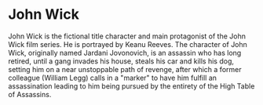 # John Wick
John Wick is the fictional title character and main protagonist of the John Wick film series. He is portrayed by Keanu Reeves. The character of John Wick, originally named Jardani Jovonovich, is an assassin who has long retired, until a gang invades his house, steals his car and kills his dog, setting him on a near unstoppable path of revenge, after which a former colleague (William Legg) calls in a "marker" to have him fulfill an assassination leading to him being pursued by the entirety of the High Table of Assassins.